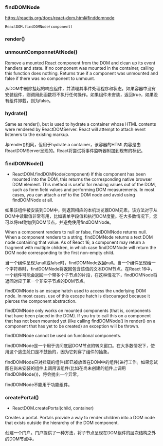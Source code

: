 ### findDOMNode
<https://reactjs.org/docs/react-dom.html#finddomnode>

```
ReactDOM.findDOMNode(component)
```

### render()

### unmountComponnetAtNode()
Remove a mounted React component from the DOM and clean up its event handlers and state. If no component was mounted in the container, calling this function does nothing. Returns true if a component was unmounted and false if there was no component to unmount.

从DOM中删除挂起的响应组件，并清理其事件处理程序和状态。如果容器中没有安装组件，则调用此函数将不执行任何操作。如果组件未安装，返回true，如果没有组件卸载，则为false。

### hydrate()
Same as render(), but is used to hydrate a container whose HTML contents were rendered by ReactDOMServer. React will attempt to attach event listeners to the existing markup.

与render()相同，但用于hydrate a container，该容器的HTML内容是由ReactDOMServer呈现的。React将尝试将事件监听器附加到现有的标记。

### findDOMNode()
- ReactDOM.findDOMNode(component)
If this component has been mounted into the DOM, this returns the corresponding native browser DOM element. This method is useful for reading values out of the DOM, such as form field values and performing DOM measurements. In most cases, you can attach a ref to the DOM node and avoid using findDOMNode at all.

如果该组件被安装到DOM中，则返回相应的本机浏览器DOM元素。该方法对于从DOM中读取值非常有用，比如表单字段值和执行DOM度量。在大多数情况下，您可以将ref附加到DOM节点，并避免使用findDOMNode。


When a component renders to null or false, findDOMNode returns null. When a component renders to a string, findDOMNode returns a text DOM node containing that value. As of React 16, a component may return a fragment with multiple children, in which case findDOMNode will return the DOM node corresponding to the first non-empty child.

当一个组件呈现为null或false时，findDOMNode返回null。当一个组件呈现给一个字符串时，findDOMNode将返回包含该值的文本DOM节点。在React 16中，一个组件可能会返回一个带多个子节点的片段，在这种情况下，findDOMNode将返回对应于第一个非空子节点的DOM节点。

findDOMNode is an escape hatch used to access the underlying DOM node. In most cases, use of this escape hatch is discouraged because it pierces the component abstraction.

findDOMNode only works on mounted components (that is, components that have been placed in the DOM). If you try to call this on a component that has not been mounted yet (like calling findDOMNode() in render() on a component that has yet to be created) an exception will be thrown.

findDOMNode cannot be used on functional components.

findDOMNode是一个用于访问底层DOM节点的转义窗口。在大多数情况下，使用这个逃生舱口是不鼓励的，因为它刺穿了组件的抽象。


findDOMNode只对挂载的组件(即已被放置在DOM中的组件)进行工作。如果您试图在尚未安装的组件上调用该组件(比如在尚未创建的组件上调用findDOMNode())，将会抛出一个异常。


findDOMNode不能用于功能组件。

### createPortal()

- ReactDOM.createPortal(child, container)

Creates a portal. Portals provide a way to render children into a DOM node that exists outside the hierarchy of the DOM component.

创建一个门户。门户提供了一种方法，将子节点呈现在DOM组件的层次结构之外的DOM节点中。